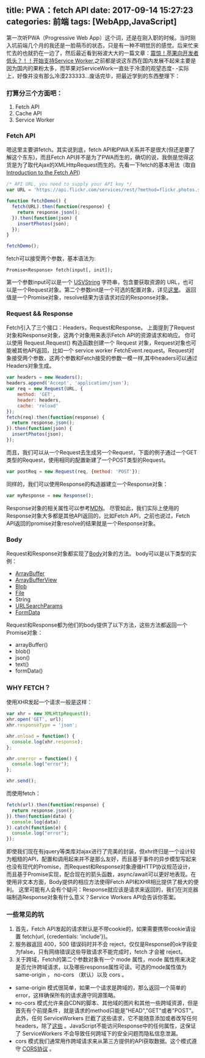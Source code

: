 title: PWA：fetch API
date: 2017-09-14 15:27:23
categories: 前端
tags: [WebApp,JavaScript]
---

第一次听PWA（Progressive Web App）这个词，还是在刚入职的时候。当时刚入坑前端几个月的我还是一脸萌币的状态，只是有一种不明觉厉的感觉。后来忙来忙去的也就扔在一边了，然后最近看到裕波大大的一篇文章：[震惊！苹果向开发者低头？！！开始支持Service Worker](https://zhuanlan.zhihu.com/p/28293894),之前都是说这东西在国内发展不起来主要是因为国内的果粉太多，而苹果对ServiceWork一直处于冷漠的观望态度- -实际上，好像并没有那么冷漠233333...废话完毕，把最近学到的东西整理下：
<!--more-->
### 打算分三个方面吧：
1. Fetch API
2. Cache API
3. Service Worker

### Fetch API
嗯这里主要讲fetch。其实说到底，fetch API和PWA关系并不是很大(但还是要了解这个东东)，而且Fetch API并不是为了PWA而生的，确切的说，我倒是觉得这货是为了取代Ajax的XMLHttpRequest而生的。先看一下fetch的基本用法（取自[Introduction to the Fetch API](https://www.sitepoint.com/introduction-to-the-fetch-api/)）

```js
/* API URL, you need to supply your API key */
var URL = 'https://api.flickr.com/services/rest/?method=flickr.photos.search&api_key=your_api_key&format=json&nojsoncallback=1&tags=penguins';

function fetchDemo() {
  fetch(URL).then(function(response) {
    return response.json();
  }).then(function(json) {
    insertPhotos(json);
  });
}

fetchDemo();
```

fetch可以接受两个参数，基本语法为:

```
Promise<Response> fetch(input[, init]);
```
第一个参数input可以是一个 [USVString](https://developer.mozilla.org/zh-CN/docs/Web/API/USVString) 字符串，包含要获取资源的 URL，也可以是一个Request对象。第二个参数init是一个可选的配置对象，详见[这里](https://developer.mozilla.org/zh-CN/docs/Web/API/GlobalFetch/fetch)。
返回值是一个Promise对象，resolve结果为该请求对应的Response对象。

### Request && Response
Fetch引入了三个接口：Headers，Request和Response。
上面提到了Request对象和Response对象，这两个对象用来表示Fetch API的资源请求和响应。
你可以使用  Request.Request() 构造函数创建一个 Request 对象，Request对象也可能被其他API返回，比如一个 service worker FetchEvent.request。Request对象接受两个参数，这两个参数和Fetch接受的参数一模一样,其中headers可以通过Headers对象生成。

```js
var headers = new Headers();
headers.append('Accept', 'application/json');
var req = new Request(URL, {
	method: 'GET',
	header: headers, 
	cache: 'reload'
});
fetch(req).then(function(response) {
  return response.json();
}).then(function(json) {
  insertPhotos(json);
});
```
而且，我们可以从一个Request去生成另一个Request，下面的例子通过一个GET类型的Request，使用相同的配置新建了一个POST类型的Request。
```js
var postReq = new Request(req, {method: 'POST'});
```

同样的，我们可以使用Response的构造器建立一个Response对象：

```js
var myResponse = new Response();
```
Response对象的相关属性可以参考[MDN](https://developer.mozilla.org/zh-CN/docs/Web/API/Response)。
尽管如此，我们实际上使用的Response对象大多都是其他API返回的，比如Fetch API，之前也说过，Fetch API返回的promise对象resolve的结果就是一个Response对象。

### Body
Request和Response对象都实现了[Body](https://developer.mozilla.org/zh-CN/docs/Web/API/Body)对象的方法。
body可以是以下类型的实例：
- [ArrayBuffer](https://developer.mozilla.org/en-US/docs/Web/JavaScript/Reference/Global_Objects/ArrayBuffer)
- [ArrayBufferView](https://developer.mozilla.org/en-US/docs/Web/API/ArrayBufferView)
- [Blob](https://developer.mozilla.org/en-US/docs/Web/API/Blob)
- [File](https://developer.mozilla.org/en-US/docs/Web/API/File)
- String
- [URLSearchParams](https://url.spec.whatwg.org/#interface-urlsearchparams)
- [FormData](https://developer.mozilla.org/en-US/docs/Web/API/FormData)

Request和Response都为他们的body提供了以下方法，这些方法都返回一个Promise对象：
- arrayBuffer()
- blob()
- json()
- text()
- formData()

### WHY FETCH？
使用XHR发起一个请求一般是这样： 

```js
var xhr = new XMLHttpRequest();
xhr.open('GET', url);
xhr.responseType = 'json';

xhr.onload = function() {
  console.log(xhr.response);
};

xhr.onerror = function() {
  console.log("error");
};

xhr.send();
```
而使用fetch：

```js
fetch(url).then(function(response) {
  return response.json();
}).then(function(data) {
  console.log(data);
}).catch(function(e) {
  console.log("error");
});
```
即使我们现在有jquery等类库对ajax进行了完美的封装，但xhr终归是一个设计较为粗糙的API，配置和调用起来并不是那么友好，而且基于事件的异步模型写起来也没有现代的Promise，而Request和Response对象遵循HTTP协议规范设计，而且基于Promise实现，配合现在的箭头函数，async/await可以更好地表现。在使用非文本方面，Body提供的相应方法使得Fetch API和XHR相比提供了极大的便利。
这里可能有人会有个疑问：Response就应该是请求来返回的，我们在浏览器端制造Response对象有什么意义？Service Workers API会告诉你答案。

### 一些常见的坑

1. 首先，Fetch API发起的请求默认是不带cookie的，如果需要携带cookie请设置 fetch(url, {credentials: 'include'})。
2. 服务器返回 400，500 错误码时并不会 reject，仅仅是Response的ok字段变为false，只有网络错误这些导致请求不能完成时，fetch 才会被 reject。
3. 关于跨域，Fetch的第二个参数对象有一个 mode 属性，mode 属性用来决定是否允许跨域请求，以及哪些response属性可读。可选的mode属性值为 same-origin ， no-cors （默认）以及 cors 。
- same-origin 模式很简单，如果一个请求是跨域的，那么返回一个简单的error，这样确保所有的请求遵守同源策略。
- no-cors 模式允许来自CDN的脚本、其他域的图片和其他一些跨域资源，但是首先有个前提条件，就是请求的method只能是"HEAD","GET"或者"POST"。此外，任何 ServiceWorkers 拦截了这些请求，它不能随意添加或者改写任何headers，除了[这些](https://fetch.spec.whatwg.org/#simple-header) 。JavaScript不能访问Response中的任何属性，这保证了 ServiceWorkers 不会导致任何跨域下的安全问题而隐私信息泄漏。
- cors 模式我们通常用作跨域请求来从第三方提供的API获取数据。这个模式遵守 [CORS协议](https://developer.mozilla.org/en-US/docs/Web/HTTP/Access_control_CORS) 。